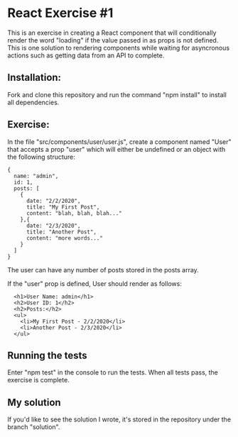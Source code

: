 # React Exercise #1

This is an exercise in creating a React component that will conditionally render the word
"loading" if the value passed in as props is not defined. This is one solution to rendering
components while waiting for asyncronous actions such as getting data from an API to complete.

## Installation:

Fork and clone this repository and run the command "npm install" to install all dependencies.

## Exercise:

In the file "src/components/user/user.js", create a component named "User" that accepts a prop
"user" which will either be undefined or an object with the following structure:
```
{
  name: "admin",
  id: 1,
  posts: [
    {
      date: "2/2/2020",
      title: "My First Post",
      content: "blah, blah, blah..."
    },{
      date: "2/3/2020",
      title: "Another Post",
      content: "more words..."
    }
  ]
}
```

The user can have any number of posts stored in the posts array.

If the "user" prop is defined, User should render as follows:
```
  <h1>User Name: admin</h1>
  <h2>User ID: 1</h2>
  <h2>Posts:</h2>
  <ul>
    <li>My First Post - 2/2/2020</li>
    <li>Another Post - 2/3/2020</li>
  </ul>
```

## Running the tests

Enter "npm test" in the console to run the tests. When all tests pass, the exercise is complete.

## My solution

If you'd like to see the solution I wrote, it's stored in the repository under the branch "solution".